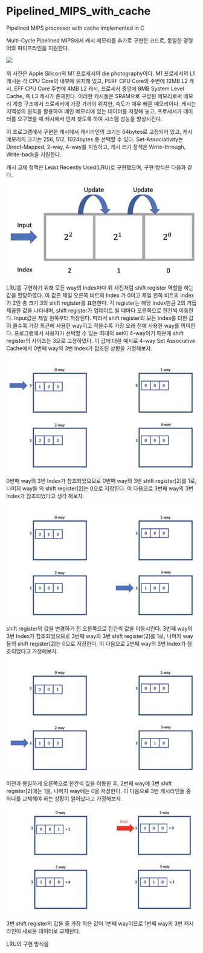 # Pipelined_MIPS_with_cache
Pipelined MIPS processor with cache implemented in C

Multi-Cycle Pipelined MIPS에서 캐시 메모리를 추가로 구현한 코드로, 동일한 명령어와 파이프라인을 지원한다.

<img src="https://github.com/SNMac/Pipelined_MIPS_with_cache/blob/master/m1%20die%20shot.png?raw=true">

위 사진은 Apple Silicon의 M1 프로세서의 die photography이다.
M1 프로세서의 L1 캐시는 각 CPU Core의 내부에 위치해 있고, PERF CPU Core의 주변에 12MB L2 캐시, EFF CPU Core 주변에 4MB L2 캐시, 프로세서 중앙에 8MB System Level Cache, 즉 L3 캐시가 존재한다.
이러한 캐시들은 SRAM으로 구성된 메모리로써 메모리 계층 구조에서 프로세서에 가장 가까이 위치한, 속도가 매우 빠른 메모리이다.
캐시는 지역성의 원칙을 활용하여 메인 메모리에 있는 데이터를 저장해 놓고, 프로세서가 데이터를 요구했을 때 캐시에서 먼저 찾도록 하여 시스템 성능을 향상시킨다.

이 프로그램에서 구현한 캐시에서 캐시라인의 크기는 64bytes로 고정되어 있고, 캐시 메모리의 크기는 256, 512, 1024bytes 중 선택할 수 있다.
Set-Associativity는 Direct-Mapped, 2-way, 4-way를 지원하고, 캐시 쓰기 정책은 Write-through, Write-back을 지원한다.

캐시 교체 정책은 Least Recently Used(LRU)로 구현했으며, 구현 방식은 다음과 같다.

<img src="https://github.com/SNMac/Pipelined_MIPS_with_cache/blob/master/LRU%20shift%20register.png?raw=true">

LRU를 구현하기 위해 모든 way의 Index마다 위 사진처럼 shift register 역할을 하는 값을 할당하였다.
이 값은 제일 오른쪽 비트의 Index 가 0이고 제일 왼쪽 비트의 Index가 2인 총 크기 3의 shift register를 표현한다.
각 register는 해당 Index만큼 2의 거듭제곱한 값을 나타내며, shift register가 업데이트 될 때마다 오른쪽으로 한칸씩 이동한다.
Input값은 제일 왼쪽부터 저장된다. 따라서 shift register의 모든 Index를 더한 값이 클수록 가장 최근에 사용한 way이고 작을수록 가장 오래 전에 사용한 way를 의미한다.
프로그램에서 사용자가 선택할 수 있는 최대의 set이 4-way이기 때문에 shift register의 사이즈는 3으로 고정하였다. 이 값에 대한 예시로 4-way Set Associative Cache에서 0번째 way의 3번 Index가 참조된 상황을 가정해보자.

<img src="https://github.com/SNMac/Pipelined_MIPS_with_cache/blob/master/LRU%201st.png?raw=true">

0번째 way의 3번 Index가 참조되었으므로 0번째 way의 3번 shift register[2]를 1로, 나머지 way들 의 shift register[2]는 0으로 저장한다.
이 다음으로 3번째 way의 3번 Index가 참조되었다고 생각 해보자.

<img src="https://github.com/SNMac/Pipelined_MIPS_with_cache/blob/master/LRU%202nd.png?raw=true">

shift register의 값을 변경하기 전 오른쪽으로 한칸씩 값을 이동시킨다.
3번째 way의 3번 Index가 참조되었으므로 3번째 way의 3번 shift register[2]를 1로, 나머지 way들의 shift register[2]는 0으로 저장한다.
이 다음으로 2번째 way의 3번 Index가 참조되었다고 가정해보자.

<img src="https://github.com/SNMac/Pipelined_MIPS_with_cache/blob/master/LRU%203rd.png?raw=true">

이전과 동일하게 오른쪽으로 한칸씩 값을 이동한 후, 2번째 way에 3번 shift register[2]에는 1을, 나머지 way에는 0을 저장한다.
이 다음으로 3번 캐시라인들 중 하나를 교체해야 하는 상황이 일어났다고 가정해보자.

<img src="https://github.com/SNMac/Pipelined_MIPS_with_cache/blob/master/LRU%204th.png?raw=true">

3번 shift register의 값들 중 가장 작은 값이 1번째 way이므로 1번째 way의 3번 캐시라인이 새로운 데이터로 교체된다.

LRU의 구현 방식을 
